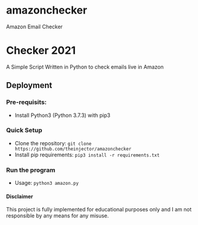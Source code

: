 # amazonchecker
Amazon Email Checker

# Checker 2021
A Simple  Script Written in Python to check emails live in Amazon



## Deployment
### Pre-requisits:
- Install Python3 (Python 3.7.3) with pip3
### Quick Setup
- Clone the repository: `git clone https://github.com/theinjector/amazonchecker`
- Install pip requirements: `pip3 install -r requirements.txt`
### Run the program
- Usage: `python3 amazon.py`
#### Disclaimer
This project is fully implemented for educational purposes only and I am not responsible by any means for any misuse.
